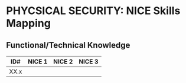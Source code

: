 # PHYCSICAL SECURITY: NICE Skills Mapping

## Functional/Technical Knowledge

| ID# | NICE 1 | NICE 2 | NICE 3 |
| ----- | ------------------| ------------------| ------------------|
| XX.x |  |  |  |
